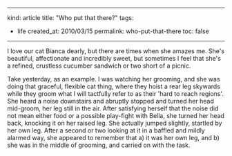 -----
kind: article
title: "Who put that there?"
tags:
- life
created_at: 2010/03/15
permalink: who-put-that-there
toc: false
-----

<p>I love our cat Bianca dearly, but there are times when she amazes me. She's beautiful, affectionate and incredibly sweet, but sometimes I feel that she's a refined, crustless cucumber sandwich or two short of a picnic. </p>

<p>Take yesterday, as an example. I was watching her grooming, and she was doing that graceful, flexible cat thing, where they hoist a rear leg skywards while they groom what I will tactfully refer to as their 'hard to reach regions'. She heard a noise downstairs and abruptly stopped and turned her head mid-groom, her leg still in the air. After satisfying herself that the noise did not mean either food or a possible play-fight with Bella, she turned her head back, knocking it on her raised leg. She actually jumped slightly, startled by her own leg. After a second or two looking at it in a baffled and mildly alarmed way, she appeared to remember that a) it was her own leg, and b) she was in the middle of grooming, and carried on with the task.</p>



